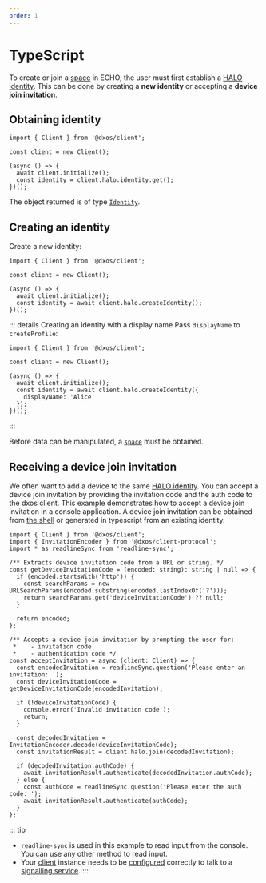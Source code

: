 ```yaml
---
order: 1
---
```


# TypeScript
To create or join a [space](../echo/typescript/README.md) in ECHO, the user must first establish a [HALO identity](../halo/). This can be done by creating a __new identity__ or accepting a __device join invitation__.

## Obtaining identity

```ts{7} file=./snippets-typescript/get-identity.ts#L5-
import { Client } from '@dxos/client';

const client = new Client();

(async () => {
  await client.initialize();
  const identity = client.halo.identity.get();
})();
```

The object returned is of type [`Identity`](/api/@dxos/client/interfaces/Identity).

## Creating an identity

Create a new identity:

```ts{7} file=./snippets-typescript/create-identity.ts#L5-
import { Client } from '@dxos/client';

const client = new Client();

(async () => {
  await client.initialize();
  const identity = await client.halo.createIdentity();
})();
```

::: details Creating an identity with a display name
Pass `displayName` to `createProfile`:

```ts{8} file=./snippets-typescript/create-identity-displayname.ts#L5-
import { Client } from '@dxos/client';

const client = new Client();

(async () => {
  await client.initialize();
  const identity = await client.halo.createIdentity({
    displayName: 'Alice'
  });
})();
```

:::

Before data can be manipulated, a [`space`](../echo/typescript/README.md) must be obtained.

## Receiving a device join invitation
We often want to add a device to the same [HALO identity](../halo/).
You can accept a device join invitation by providing the invitation code and the auth code to the dxos client.
This example demonstrates how to accept a device join invitation in a console application.
A device join invitation can be obtained from [the shell](../halo/#shell) or generated in typescript from an existing identity.

```ts{7}
import { Client } from '@dxos/client';
import { InvitationEncoder } from '@dxos/client-protocol';
import * as readlineSync from 'readline-sync';

/** Extracts device invitation code from a URL or string. */
const getDeviceInvitationCode = (encoded: string): string | null => {
  if (encoded.startsWith('http')) {
    const searchParams = new URLSearchParams(encoded.substring(encoded.lastIndexOf('?')));
    return searchParams.get('deviceInvitationCode') ?? null;
  }

  return encoded;
};

/** Accepts a device join invitation by prompting the user for:
 *    - invitation code
 *    - authentication code */
const acceptInvitation = async (client: Client) => {
  const encodedInvitation = readlineSync.question('Please enter an invitation: ');
  const deviceInvitationCode = getDeviceInvitationCode(encodedInvitation);

  if (!deviceInvitationCode) {
    console.error('Invalid invitation code');
    return;
  }

  const decodedInvitation = InvitationEncoder.decode(deviceInvitationCode);
  const invitationResult = client.halo.join(decodedInvitation);

  if (decodedInvitation.authCode) {
    await invitationResult.authenticate(decodedInvitation.authCode);
  } else {
    const authCode = readlineSync.question('Please enter the auth code: ');
    await invitationResult.authenticate(authCode);
  }
};
```

::: tip
- `readline-sync` is used in this example to read input from the console. You can use any other method to read input.
- Your [client](../../api/@dxos/client) instance needs to be [configured](../echo/typescript/config.md) correctly to talk to a [signalling service](../glossary.md#signaling-service).
:::
